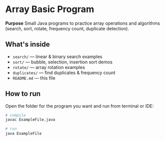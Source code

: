# Array Basic Program

**Purpose**
Small Java programs to practice array operations and algorithms (search, sort, rotate, frequency count, duplicate detection).

## What's inside
- `search/` — linear & binary search examples
- `sort/` — bubble, selection, insertion sort demos
- `rotate/` — array rotation examples
- `duplicates/` — find duplicates & frequency count
- `README.md` — this file

## How to run
Open the folder for the program you want and run from terminal or IDE:

```bash
# compile
javac ExampleFile.java

# run
java ExampleFile
